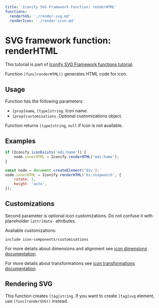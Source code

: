 ```yaml
title: 'Iconify SVG Framework Function: renderHTML'
functions:
  renderSVG: './render-svg.md'
  renderIcon: './render-icon.md'
```

# SVG framework function: renderHTML

This tutorial is part of [Iconify SVG Framework functions tutorial](./functions.md#render).

Function `[func]renderHTML()` generates HTML code for icon.

## Usage

Function has the following parameters:

- `[prop]name`, `[type]string`. Icon name.
- `[prop]customisations`. Optional customizations object.

Function returns `[type]string`, `null` if icon is not available.

## Examples

```js
if (Iconify.iconExists('mdi:home')) {
	node.innerHTML = Iconify.renderHTML('mdi:home');
}
```

```js
const node = document.createElement('div');
node.innerHTML = Iconify.renderHTML('bi:stopwatch', {
	rotate: 1,
	height: 'auto',
});
```

## Customizations

Second parameter is optional icon customizations. Do not confuse it with placeholder `[attr]data-` attributes.

Available customizations:

`include icon-components/customisations`

For more details about dimensions and alignment see [icon dimensions documentation](./dimensions.md).

For more details about transformations see [icon transformations documentation](./transform.md).

## Rendering SVG

This function creates `[tag]string`. If you want to create `[tag]svg` element, use `[func]renderSVG()` instead.
